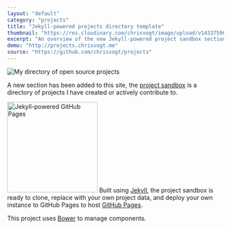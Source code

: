 ```yaml
---
layout: "default"
category: "projects"
title: "Jekyll-powered projects directory template"
thumbnail: "https://res.cloudinary.com/chrisvogt/image/upload/v1433759656/chrisvogt-me/thumb/sandbox.png"
excerpt: "An overview of the new Jekyll-powered project sandbox section of this website, a directory of projects I have created or contribute to."
demo: "http://projects.chrisvogt.me"
source: "https://github.com/chrisvogt/projects"
---
```


<div class="col-xs-12 col-md-4 pull-right">
  <img src="https://cdn.rawgit.com/chrisvogt/projects/develop/screenshot.png" class="img img-thumbnail img-responsive" alt="My directory of open source projects">
</div>

A new section has been added to this site, the <a href="http://projects.chrisvogt.me" title="Directory of open source projects by CJ Vogt">project sandbox</a> is a directory of projects I have created or actively contribute to.

<img src="https://cdn.rawgit.com/jekyll/jekyll/master/site/img/octojekyll.png" width="210" alt="Jekyll-powered GitHub Pages" class="img pull-right"> Built using <a href="http://jekyllrb.com/" title="Jekyll">Jekyll</a>, the project sandbox is ready to clone, replace with your own project data, and deploy your own instance to GitHub Pages to host <a href="https://pages.github.com/" title="GitHub Pages">GitHub Pages</a>.

This project uses <a href="http://bower.io/" title="Bower">Bower</a> to manage components.

